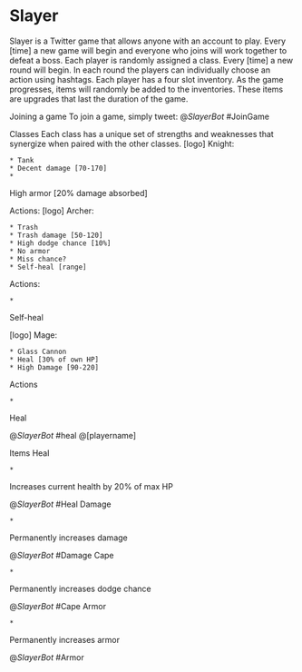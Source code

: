 # Slayer

Slayer is a Twitter game that allows anyone with an account to play. Every [time] a new game will begin and everyone who joins will work together to defeat a boss. Each player is randomly assigned a class. Every [time] a new round will begin. In each round the players can individually choose an action using hashtags. Each player has a four slot inventory. As the game progresses, items will randomly be added to the inventories. These items are upgrades that last the duration of the game.


Joining a game
To join a game, simply tweet:
@_SlayerBot_ #JoinGame


Classes
Each class has a unique set of strengths and weaknesses that synergize when paired with the other classes.
[logo] Knight:

	* Tank
	* Decent damage [70-170]
	* 
High armor [20% damage absorbed]


Actions:
[logo] Archer:

	* Trash
	* Trash damage [50-120]
	* High dodge chance [10%]
	* No armor
	* Miss chance?
	* Self-heal [range]





Actions:

	* 
Self-heal




[logo] Mage:

	* Glass Cannon
	* Heal [30% of own HP]
	* High Damage [90-220]

Actions

	* 
Heal


@_SlayerBot_ #heal @[playername]


Items
Heal

	* 
Increases current health by 20% of max HP


@_SlayerBot_ #Heal
Damage

	* 
Permanently increases damage


@_SlayerBot_ #Damage
Cape

	* 
Permanently increases dodge chance


@_SlayerBot_ #Cape
Armor

	* 
Permanently increases armor


@_SlayerBot_ #Armor

